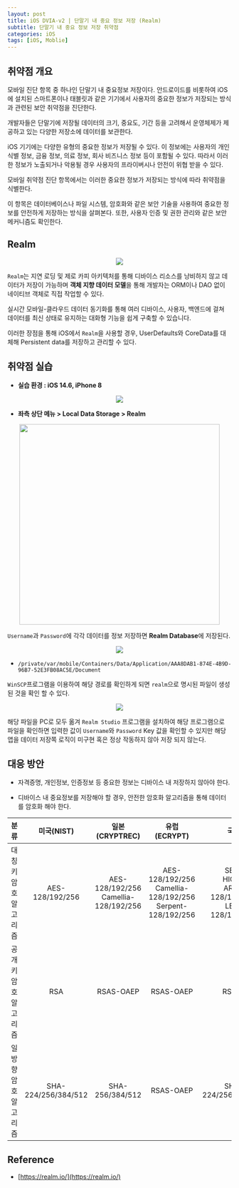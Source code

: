 ```yaml
---
layout: post
title: iOS DVIA-v2 | 단말기 내 중요 정보 저장 (Realm)
subtitle: 단말기 내 중요 정보 저장 취약점
categories: iOS
tags: [iOS, Moblie]
---
```


## 취약점 개요

모바일 진단 항목 중 하나인 단말기 내 중요정보 저장이다. 안드로이드를 비롯하여 iOS에 설치된 스마트폰이나 태블릿과 같은 기기에서 사용자의 중요한 정보가 저장되는 방식과 관련된 보안 취약점을 진단한다.

개발자들은 단말기에 저장될 데이터의 크기, 중요도, 기간 등을 고려해서 운영체제가 제공하고 있는 다양한 저장소에 데이터를 보관한다.

iOS 기기에는 다양한 유형의 중요한 정보가 저장될 수 있다. 이 정보에는 사용자의 개인 식별 정보, 금융 정보, 의료 정보, 회사 비즈니스 정보 등이 포함될 수 있다. 따라서 이러한 정보가 노출되거나 악용될 경우 사용자의 프라이버시나 안전이 위협 받을 수 있다.

모바일 취약점 진단 항목에서는 이러한 중요한 정보가 저장되는 방식에 따라 취약점을 식별한다. 

이 항목은 데이터베이스나 파일 시스템, 암호화와 같은 보안 기술을 사용하여 중요한 정보를 안전하게 저장하는 방식을 살펴본다. 또한, 사용자 인증 및 권한 관리와 같은 보안 메커니즘도 확인한다.

## Realm

<p align="center">
<img src ="https://github.com/peoplstar/peoplstar.github.io/assets/78135526/ecfcce50-39de-4482-be41-13de441746d0">
</p>

`Realm`는 지연 로딩 및 제로 카피 아키텍처를 통해 디바이스 리소스를 낭비하지 않고 데이터가 저장이 가능하며 **객체 지향 데이터 모델**을 통해 개발자는 ORM이나 DAO 없이 네이티브 객체로 직접 작업할 수 있다.

실시간 모바일-클라우드 데이터 동기화를 통해 여러 디바이스, 사용자, 백엔드에 걸쳐 데이터를 최신 상태로 유지하는 대화형 기능을 쉽게 구축할 수 있습니다.

이러한 장점을 통해 iOS에서 `Realm`을 사용할 경우, UserDefaults와 CoreData를 대체해 Persistent data를 저장하고 관리할 수 있다.

## 취약점 실습

* **실습 환경 : iOS 14.6, iPhone 8**

<p align="center">
<img src ="https://github.com/peoplstar/peoplstar.github.io/assets/78135526/210b2789-38c1-43b7-bbd8-6c9fb23d3396">
</p>

* **좌측 상단 메뉴 > Local Data Storage > Realm**

<p align="center">
<img src ="https://github.com/peoplstar/peoplstar.github.io/assets/78135526/9559f80a-42e8-45c0-ab15-52d1546f315b" width = 450>
</p>

`Username`과 `Password`에 각각 데이터를 정보 저장하면 **Realm Database**에 저장된다.

<p align="center">
<img src ="https://github.com/peoplstar/peoplstar.github.io/assets/78135526/3cdf0dfb-3aa3-4d45-a7cc-65e6514d524b">
</p>

* `/private/var/mobile/Containers/Data/Application/AAA8DAB1-874E-4B9D-96B7-52E3FB08AC5E/Document`

`WinSCP`프로그램을 이용하여 해당 경로를 확인하게 되면 `realm`으로 명시된 파일이 생성된 것을 확인 할 수 있다.

<p align="center">
<img src ="https://github.com/peoplstar/peoplstar.github.io/assets/78135526/df1492e6-0b5a-4b8a-ad70-29a315415162">
</p>

해당 파일을 PC로 모두 옮겨 `Realm Studio` 프로그램을 설치하여 해당 프로그램으로 파일을 확인하면 입력한 값이 `Username`와 `Password` Key 값을 확인할 수 있지만 해당 앱을 데이터 저장쪽 로직이 미구현 혹은 정상 작동하지 않아 저장 되지 않는다.

## 대응 방안

* 자격증명, 개인정보, 인증정보 등 중요한 정보는 디바이스 내 저장하지 않아야 한다.

* 디바이스 내 중요정보를 저장해야 할 경우, 안전한 암호화 알고리즘을 통해 데이터를 암호화 해야 한다.

|  **분류**     |   **미국(NIST)**   |     **일본(CRYPTREC)**   | **유럽(ECRYPT)** |      **국내**    | 
|:--------:|:--------------:|:-------------------:|:-------------------:|:-----------------:|
| 대칭키 암호 알고리즘 |  AES-128/192/256     |   AES-128/192/256<br>Camellia-128/192/256    | AES-128/192/256<br>Camellia-128/192/256<br>Serpent-128/192/256 | SEED<br>HIGHT<br>ARIA-128/192/256<br>LEA-128/192/256 |
| 공개키 암호 알고리즘 |           RSA        |   RSAS-OAEP   |  RSAS-OAEP  | RSAES |
| 일방향 암호 알고리즘 |  SHA-224/256/384/512 |   SHA-256/384/512  | RSAS-OAEP | SHA-224/256/384/512 |

## Reference

* [https://realm.io/](https://realm.io/)